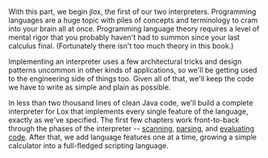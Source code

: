 With this part, we begin jlox, the first of our two interpreters. Programming
languages are a huge topic with piles of concepts and terminology to cram into
your brain all at once. Programming language theory requires a level of mental
rigor that you probably haven't had to summon since your last calculus final.
(Fortunately there isn't too much theory in this book.)

Implementing an interpreter uses a few architectural tricks and design
patterns uncommon in other kinds of applications, so we'll be getting used to
the engineering side of things too. Given all of that, we'll keep the code we
have to write as simple and plain as possible.

In less than two thousand lines of clean Java code, we'll build a complete
interpreter for Lox that implements every single feature of the language,
exactly as we've specified. The first few chapters work front-to-back through
the phases of the interpreter -- [scanning][], [parsing][], and
[evaluating code][]. After that, we add language features one at a time,
growing a simple calculator into a full-fledged scripting language.

[scanning]: scanning.html
[parsing]: parsing-expressions.html
[evaluating code]: evaluating-expressions.html
